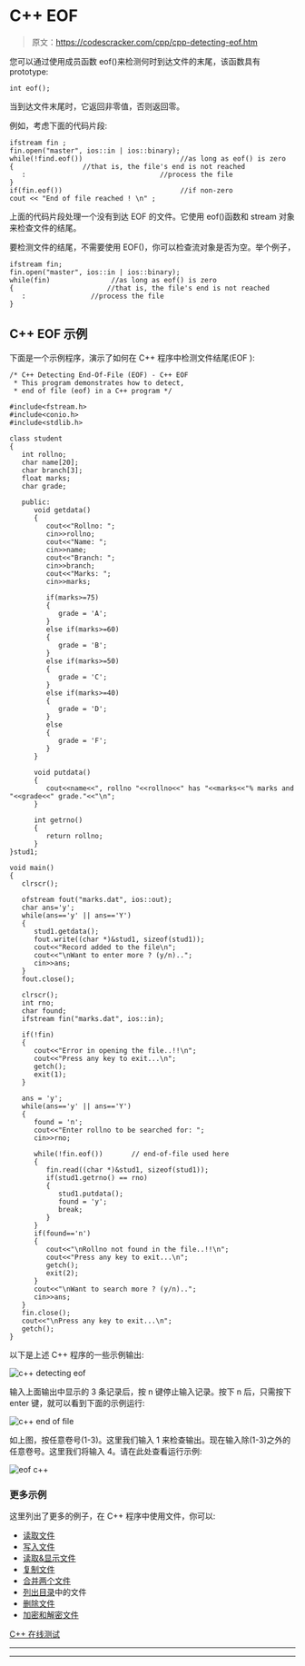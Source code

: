 # C++ EOF

> 原文：<https://codescracker.com/cpp/cpp-detecting-eof.htm>

您可以通过使用成员函数 eof()来检测何时到达文件的末尾，该函数具有 prototype:

```
int eof();
```

当到达文件末尾时，它返回非零值，否则返回零。

例如，考虑下面的代码片段:

```
ifstream fin ;
fin.open("master", ios::in | ios::binary);
while(!find.eof())                        //as long as eof() is zero
{                 //that is, the file's end is not reached
   :                                 //process the file
}
if(fin.eof())                             //if non-zero
cout << "End of file reached ! \n" ;
```

上面的代码片段处理一个没有到达 EOF 的文件。它使用 eof()函数和 stream 对象来检查文件的结尾。

要检测文件的结尾，不需要使用 EOF()，你可以检查流对象是否为空。举个例子，

```
ifstream fin;
fin.open("master", ios::in | ios::binary);
while(fin)               //as long as eof() is zero
{                       //that is, the file's end is not reached
   :                //process the file
}
```

## C++ EOF 示例

下面是一个示例程序，演示了如何在 C++ 程序中检测文件结尾(EOF ):

```
/* C++ Detecting End-Of-File (EOF) - C++ EOF
 * This program demonstrates how to detect,
 * end of file (eof) in a C++ program */

#include<fstream.h>
#include<conio.h>
#include<stdlib.h>

class student
{
   int rollno;
   char name[20];
   char branch[3];
   float marks;
   char grade;

   public:
      void getdata()
      {
         cout<<"Rollno: ";
         cin>>rollno;
         cout<<"Name: ";
         cin>>name;
         cout<<"Branch: ";
         cin>>branch;
         cout<<"Marks: ";
         cin>>marks;

         if(marks>=75)
         {
            grade = 'A';
         }
         else if(marks>=60)
         {
            grade = 'B';
         }
         else if(marks>=50)
         {
            grade = 'C';
         }
         else if(marks>=40)
         {
            grade = 'D';
         }
         else
         {
            grade = 'F';
         }
      }

      void putdata()
      {
         cout<<name<<", rollno "<<rollno<<" has "<<marks<<"% marks and "<<grade<<" grade."<<"\n";
      }

      int getrno()
      {
         return rollno;
      }
}stud1;

void main()
{
   clrscr();

   ofstream fout("marks.dat", ios::out);
   char ans='y';
   while(ans=='y' || ans=='Y')
   {
      stud1.getdata();
      fout.write((char *)&stud1, sizeof(stud1));
      cout<<"Record added to the file\n";
      cout<<"\nWant to enter more ? (y/n)..";
      cin>>ans;
   }
   fout.close();

   clrscr();
   int rno;
   char found;
   ifstream fin("marks.dat", ios::in);

   if(!fin)
   {
      cout<<"Error in opening the file..!!\n";
      cout<<"Press any key to exit...\n";
      getch();
      exit(1);
   }

   ans = 'y';
   while(ans=='y' || ans=='Y')
   {
      found = 'n';
      cout<<"Enter rollno to be searched for: ";
      cin>>rno;

      while(!fin.eof())       // end-of-file used here
      {
         fin.read((char *)&stud1, sizeof(stud1));
         if(stud1.getrno() == rno)
         {
            stud1.putdata();
            found = 'y';
            break;
         }
      }
      if(found=='n')
      {
         cout<<"\nRollno not found in the file..!!\n";
         cout<<"Press any key to exit...\n";
         getch();
         exit(2);
      }
      cout<<"\nWant to search more ? (y/n)..";
      cin>>ans;
   }
   fin.close();
   cout<<"\nPress any key to exit...\n";
   getch();
}
```

以下是上述 C++ 程序的一些示例输出:

![c++ detecting eof](img/5ab5f6c3cedafdaf0a7e218ec53c9768.png)

输入上面输出中显示的 3 条记录后，按 n 键停止输入记录。按下 n 后，只需按下 enter 键，就可以看到下面的示例运行:

![c++ end of file](img/303cdb4aab1670d4b1f0f16d4c264f62.png)

如上图，按任意卷号(1-3)。这里我们输入 1 来检查输出。现在输入除(1-3)之外的任意卷号。这里我们将输入 4。请在此处查看运行示例:

![eof c++](img/a3bde51c0aee0053e9e181145977c85f.png)

### 更多示例

这里列出了更多的例子，在 C++ 程序中使用文件，你可以:

*   [读取文件](/cpp/program/cpp-program-read-file.htm)
*   [写入文件](/cpp/program/cpp-program-write-file.htm)
*   [读取&显示文件](/cpp/program/cpp-program-read-and-display-file.htm)
*   [复制文件](/cpp/program/cpp-program-copy-file.htm)
*   [合并两个文件](/cpp/program/cpp-program-merge-two-files.htm)
*   [列出目录](/cpp/program/cpp-program-list-files-in-directory.htm)中的文件
*   [删除文件](/cpp/program/cpp-program-delete-file.htm)
*   [加密和解密文件](/cpp/program/cpp-program-encrypt-file.htm)

[C++ 在线测试](/exam/showtest.php?subid=3)

* * *

* * *